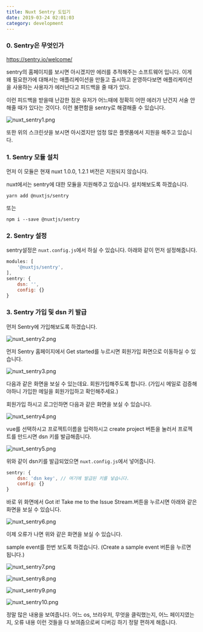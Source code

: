 ```yaml
---
title: Nuxt Sentry 도입기
date: 2019-03-24 02:01:03
category: development
---
```


### 0. Sentry은 무엇인가

https://sentry.io/welcome/

sentry의 홈페이지를 보시면 아시겠지만 에러를 추적해주는 소프트웨어 입니다.
이게 왜 필요한가에 대해서는 애플리케이션을 만들고 출시하고 운영하다보면
애플리케이션을 사용하는 사용자가 에러난다고 피드백을 줄 때가 있다.

이런 피드백을 받을때 난감한 점은 유저가 어느때에 정확히 어떤 에러가 난건지 서술 안해줄 때가 있다는 것이다.
이런 불편함을 sentry로 해결해줄 수 있습니다.

![nuxt_sentry1.png](./images/nuxt_sentry_도입기/nuxt_sentry1.png)

또한 위의 스크린샷을 보시면 아시겠지만 엄청 많은 플랫폼에서 지원을 해주고 있습니다.

### 1. Sentry 모듈 설치

먼저 이 모듈은 현재 nuxt 1.0.0, 1.2.1 버전은 지원되지 않습니다.

nuxt에서는 sentry에 대한 모듈을 지원해주고 있습니다.
설치해보도록 하겠습니다.

`yarn add @nuxtjs/sentry`

또는

`npm i --save @nuxtjs/sentry`

### 2. Sentry 설정

sentry설정은 `nuxt.config.js`에서 하실 수 있습니다.
아래와 같이 먼저 설정해줍니다.

```javascript
modules: [
    '@nuxtjs/sentry',
],
sentry: {
    dsn: '',
    config: {}
}
```

### 3. Sentry 가입 및 dsn 키 발급

먼저 Sentry에 가입해보도록 하겠습니다.

![nuxt_sentry2.png](./images/nuxt_sentry_도입기/nuxt_sentry2.png)

먼저 Sentry 홈페이지에서 Get started를 누르시면 회원가입 화면으로 이동하실 수 있습니다.

![nuxt_sentry3.png](./images/nuxt_sentry_도입기/nuxt_sentry3.png)

다음과 같은 화면을 보실 수 있는데요. 회원가입해주도록 합니다. (가입시 메일로 검증해야하니 가입한 메일을 회원가입하고 확인해주세요.)

회원가입 하시고 로그인하면 다음과 같은 화면을 보실 수 있습니다.

![nuxt_sentry4.png](./images/nuxt_sentry_도입기/nuxt_sentry4.png)

vue를 선택하시고 프로젝트이름을 입력하시고 create project 버튼을 눌러서 프로젝트를 만드시면 dsn 키를 발급해줍니다.

![nuxt_sentry5.png](./images/nuxt_sentry_도입기/nuxt_sentry5.png)

위와 같이 dsn키를 발급되었으면 `nuxt.config.js`에서 넣어줍니다.

```javascript
sentry: {
    dsn: 'dsn key', // 여기에 발급된 키를 넣습니다.
    config: {}
}
```

바로 위 화면에서 Got it! Take me to the Issue Stream.버튼을 누르시면 아래와 같은 화면을 보실 수 있습니다.

![nuxt_sentry6.png](./images/nuxt_sentry_도입기/nuxt_sentry6.png)

이제 오류가 나면 위와 같은 화면을 보실 수 있습니다.

sample event를 한번 보도록 하겠습니다. (Create a sample event 버튼을 누르면 됩니다.)

![nuxt_sentry7.png](./images/nuxt_sentry_도입기/nuxt_sentry7.png)

![nuxt_sentry8.png](./images/nuxt_sentry_도입기/nuxt_sentry8.png)

![nuxt_sentry9.png](./images/nuxt_sentry_도입기/nuxt_sentry9.png)

![nuxt_sentry10.png](./images/nuxt_sentry_도입기/nuxt_sentry10.png)

정말 많은 내용을 보여줍니다.
어느 os, 브라우저, 무엇을 클릭했는지, 어느 페이지였는지, 오류 내용 이런 것들을 다 보여줌으로써 디버깅 하기 정말 편하게 해줍니다.
